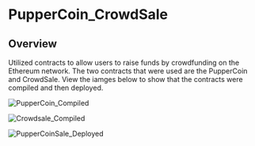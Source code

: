 # PupperCoin_CrowdSale

## Overview

Utilized contracts to allow users to raise funds by crowdfunding on the Ethereum network. The two contracts that were used are the PupperCoin and CrowdSale. View the iamges below to show that the contracts were compiled and then deployed. 

![PupperCoin_Compiled](C:\Users\dmwal\Desktop\PupperCoin_Compiled)

![Crowdsale_Compiled](C:\Users\dmwal\Desktop\Crowdsale_Compiled)

![PupperCoinSale_Deployed](C:\Users\dmwal\Desktop\PupperCoinSale_Deployed)

